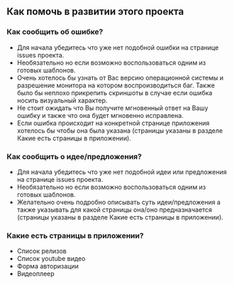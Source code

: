 ## Как помочь в развитии этого проекта

### Как сообщить об ошибке?

* Для начала убедитесь что уже нет подобной ошибки на странице issues проекта.
* Необязательно но если возможно воспользоваться одним из готовых шаблонов.
* Очень хотелось бы узнать от Вас версию операционной системы и разрешение монитора на котором воспроизводиться баг. Также было бы неплохо прикрепить скриншоты в случае если ошибка носить визуальный характер.
* Не стоит ожидать что Вы получите мгновенный ответ на Вашу ошибку и также что она будет мгновенно исправлена.
* Если ошибка происходит на конкретной странице приложения хотелось бы чтобы она была указана (страницы указаны в разделе Какие есть страницы в приложении).

### Как сообщить о идее/предложения?

* Для начала убедитесь что уже нет подобной идеи или предложения на странице issues проекта.
* Необязательно но если возможно воспользоваться одним из готовых шаблонов.
* Желательно очень подробно описывать суть идеи/предложения а также указывать для какой страницы она/оно предназначается (страницы указаны в разделе Какие есть страницы в приложении).

### Какие есть страницы в приложении?

* Список релизов
* Список youtube видео
* Форма авторизации
* Видеоплеер

